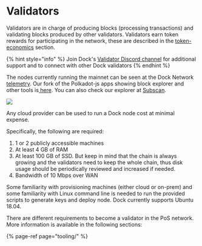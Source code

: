 # Validators

Validators are in charge of producing blocks \(processing transactions\) and validating blocks produced by other validators. Validators earn token rewards for participating in the network, these are described in the [token-economics](../learn/token-economics/) section.

{% hint style="info" %}
Join Dock's [Validator Discord channel](https://discord.gg/kV9ZfsskGy) for additional support and to connect with other Dock validators
{% endhint %}

The nodes currently running the mainnet can be seen at the Dock Network [telemetry](https://telemetry.polkadot.io/#list/Dock%20PoS%20Mainnet). Our fork of the Polkadot-js apps showing block explorer and other tools is[ here](https://fe.dock.io/). You can also check our explorer at [Subscan](https://dock.subscan.io/).

![](https://lh5.googleusercontent.com/YIWtkIq09uYTcCXJ-wUKLakXWV1EeOmjAfJvpNBVxGzy0QNGT47wpS9HYMgnE7Va__iavD1NRPNhbibtKWMjyW2AEqqXiqhxVB36dpbPLP6b8XHQF5EuUJX3dXCXGOL0Ge5E35Qy)

Any cloud provider can be used to run a Dock node cost at minimal expense.

Specifically, the following are required:

1. 1 or 2 publicly accessible machines
2. At least 4 GB of RAM
3. At least 100 GB of SSD. But keep in mind that the chain is always growing and the validators need to keep the whole chain, thus disk usage should be periodically reviewed and increased if needed. 
4. Bandwidth of 10 Mbps over WAN

Some familiarity with provisioning machines \(either cloud or on-prem\) and some familiarity with Linux command line is needed to run the provided scripts to generate keys and deploy node. Dock currently supports Ubuntu 18.04.

There are different requirements to become a validator in the PoS network. More information is available in the following sections:

{% page-ref page="tooling/" %}







